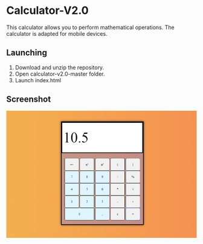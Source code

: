 # Calculator-V2.0

This calculator allows you to perform mathematical operations. The calculator is adapted for mobile devices.

## Launching
1. Download and unzip the repository.
2. Open calculator-v2.0-master folder.
3. Launch index.html

## Screenshot
![screenshot](https://github.com/AstR0x/calculator-v2.0/blob/master/img/screenshots/screenshot.png)


